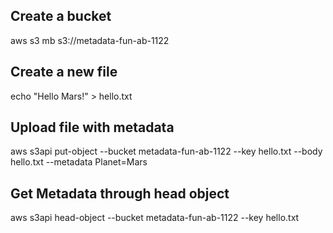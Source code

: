 ## Create a bucket

aws s3 mb s3://metadata-fun-ab-1122


## Create a new file

echo "Hello Mars!" > hello.txt


## Upload file with metadata

aws s3api put-object --bucket metadata-fun-ab-1122 --key hello.txt --body hello.txt --metadata Planet=Mars


## Get Metadata through head object

aws s3api head-object --bucket metadata-fun-ab-1122 --key hello.txt